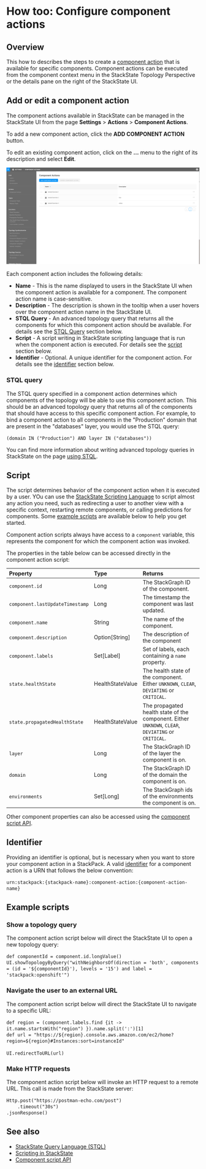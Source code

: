 # How too: Configure component actions


## Overview 

This how to describes the steps to create a [component action](/configure/topology/component_actions.md) that is available for specific components. Component actions can be executed from the component context menu in the StackState Topology Perspective or the details pane on the right of the StackState UI.

## Add or edit a component action

The component actions available in StackState can be managed in the StackState UI from the page **Settings** > **Actions** > **Component Actions**.

To add a new component action, click the **ADD COMPONENT ACTION** button.

To edit an existing component action, click on the **...** menu to the right of its description and select **Edit**.

![Component Actions](../../.gitbook/assets/component_actions.png)

Each component action includes the following details:

* **Name** - This is the name displayed to users in the StackState UI when the component action is available for a component. The component action name is case-sensitive.
* **Description** - The description is shown in the tooltip when a user hovers over the component action name in the StackState UI.
* **STQL Query** - An advanced topology query that returns all the components for which this component action should be available. For details see the [STQL Query](#stql-query) section below.
* **Script** - A script writing in StackState scripting language that is run when the component action is executed. For details see the [script](#script) section below.
* **Identifier** - Optional. A unique identifier for the component action. For details see the [identifier](#identifier) section below.

### STQL query

The STQL query specified in a component action determines which components of the topology will be able to use this component action. This should be an advanced topology query that returns all of the components that should have access to this specific component action. For example, to bind a component action to all components in the "Production" domain that are present in the "databases" layer, you would use the STQL query:

```text
(domain IN ("Production") AND layer IN ("databases")) 
```

You can find more information about writing advanced topology queries in StackState on the page [using STQL](/develop/reference/stql_reference.md).

## Script

The script determines behavior of the component action when it is executed by a user. YOu can use the [StackState Scripting Language](/develop/reference/scripting/scripting-in-stackstate.md) to script almost any action you need, such as redirecting a user to another view with a specific context, restarting remote components, or calling predictions for components. Some [example scripts](#example-scripts) are available below to help you get started.

Component action scripts always have access to a `component` variable, this represents the component for which the component action was invoked.

The properties in the table below can be accessed directly in the component action script:

| Property | Type | Returns |
| :--- | :--- | :--- |
| `component.id` | Long | The StackGraph ID of the component. |
| `component.lastUpdateTimestamp` | Long | The timestamp the component was last updated. |
| `component.name` | String| The name of the component. | 
| `component.description` | Option\[String\] | The description of the component |
| `component.labels` | Set\[Label\] | Set of labels, each containing a `name` property. |  
| `state.healthState` | HealthStateValue | The health state of the component. Either `UNKNOWN`, `CLEAR`, `DEVIATING` or `CRITICAL`. |
| `state.propagatedHealthState` | HealthStateValue | The propagated health state of the component. Either `UNKNOWN`, `CLEAR`, `DEVIATING` or `CRITICAL`. |
| `layer` | Long | The StackGraph ID of the layer the component is on. |
| `domain` | Long | The StackGraph ID of the domain the component is on. |
| `environments` | Set\[Long\] | The StackGraph ids of the environments the component is on. |

Other component properties can also be accessed using the [component script API](/develop/reference/scripting/script-apis/component.md).

## Identifier

Providing an identifier is optional, but is necessary when you want to store your component action in a StackPack. A valid [identifier](/configure/identifiers.md) for a component action is a URN that follows the below convention:

```text
urn:stackpack:{stackpack-name}:component-action:{component-action-name}
```

## Example scripts

### Show a topology query

The component action script below will direct the StackState UI to open a new topology query:

```text
def componentId = component.id.longValue()
UI.showTopologyByQuery("withNeighborsOf(direction = 'both', components = (id = '${componentId}'), levels = '15') and label = 'stackpack:openshift'")
```

### Navigate the user to an external URL

The component action script below will direct the StackState UI to navigate to a specific URL:

```text
def region = (component.labels.find {it -> it.name.startsWith("region") }).name.split(':')[1]
def url = "https://${region}.console.aws.amazon.com/ec2/home?region=${region}#Instances:sort=instanceId"

UI.redirectToURL(url)
```

### Make HTTP requests

The component action script below will invoke an HTTP request to a remote URL. This call is made from the StackState server:

```text
Http.post("https://postman-echo.com/post")
    .timeout("30s")
.jsonResponse()
```

## See also

* [StackState Query Language (STQL)](/develop/reference/stql_reference.md)    
* [Scripting in StackState](/develop/reference/scripting/scripting-in-stackstate.md)
* [Component script API](/develop/reference/scripting/script-apis/component.md)